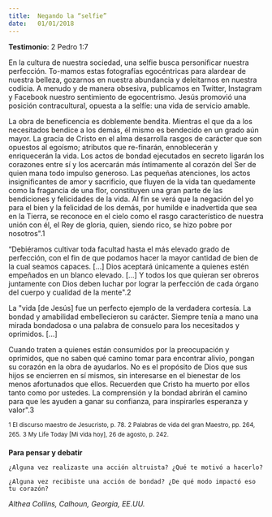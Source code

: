 ```yaml
---
title:  Negando la “selfie”
date:   01/01/2018
---
```


**Testimonio**: 2 Pedro 1:7 

En la cultura de nuestra sociedad, una selfie busca personificar nuestra perfección. To-mamos estas fotografías egocéntricas para alardear de nuestra belleza, gozarnos en nuestra abundancia y deleitarnos en nuestra codicia. A menudo y de manera obsesiva, publicamos en Twitter, Instagram y Facebook nuestro sentimiento de egocentrismo. Jesús promovió una posición contracultural, opuesta a la selfíe: una vida de servicio amable. 

La obra de beneficencia es doblemente bendita. Mientras el que da a los necesitados bendice a los demás, él mismo es bendecido en un grado aún mayor. La gracia de Cristo en el alma desarrolla rasgos de carácter que son opuestos al egoísmo; atributos que re-finarán, ennoblecerán y enriquecerán la vida. Los actos de bondad ejecutados en secreto ligarán los corazones entre sí y los acercarán más íntimamente al corazón del Ser de quien mana todo impulso generoso. Las pequeñas atenciones, los actos insignificantes de amor y sacrificio, que fluyen de la vida tan quedamente como la fragancia de una flor, constituyen una gran parte de las bendiciones y felicidades de la vida. Al fin se verá que la negación del yo para el bien y la felicidad de los demás, por humilde e inadvertida que sea en la Tierra, se reconoce en el cielo como el rasgo característico de nuestra unión con él, el Rey de gloria, quien, siendo rico, se hizo pobre por nosotros".1 

“Debiéramos cultivar toda facultad hasta el más elevado grado de perfección, con el fin de que podamos hacer la mayor cantidad de bien de la cual seamos capaces. [...] Dios aceptará únicamente a quienes estén empeñados en un blanco elevado. [...] Y todos los que quieran ser obreros juntamente con Dios deben luchar por lograr la perfección de cada órgano del cuerpo y cualidad de la mente".2 

La "vida [de Jesús] fue un perfecto ejemplo de la verdadera cortesía. La bondad y amabilidad embellecieron su carácter. Siempre tenía a mano una mirada bondadosa o una palabra de consuelo para los necesitados y oprimidos. [...] 

Cuando traten a quienes están consumidos por la preocupación y oprimidos, que no saben qué camino tomar para encontrar alivio, pongan su corazón en la obra de ayudarlos. No es el propósito de Dios que sus hijos se encierren en sí mismos, sin interesarse en el bienestar de los menos afortunados que ellos. Recuerden que Cristo ha muerto por ellos tanto como por ustedes. La comprensión y la bondad abrirán el camino para que les ayuden a ganar su confianza, para inspirarles esperanza y valor".3 

<sup>1 El discurso maestro de Jesucristo, p. 78.</sup>
<sup>2 Palabras de vida del gran Maestro, pp. 264, 265.</sup>
<sup>3 My Life Today [Mi vida hoy], 26 de agosto, p. 242.</sup> 

**Para pensar y debatir** 

`¿Alguna vez realizaste una acción altruista? ¿Qué te motivó a hacerlo?` 

`¿Alguna vez recibiste una acción de bondad? ¿De qué modo impactó eso tu corazón?` 

_Althea ColIins, Calhoun, Georgia, EE.UU._